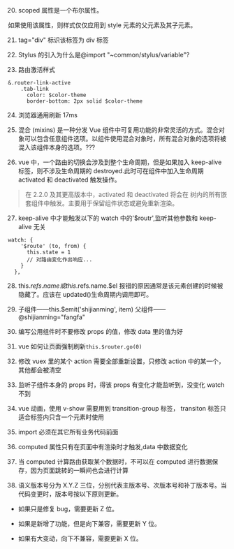 20. scoped 属性是一个布尔属性。

如果使用该属性，则样式仅仅应用到 style 元素的父元素及其子元素。

21. tag="div" 标识该标签为 div 标签

22. Stylus 的引入为什么是@import "~common/stylus/variable"?

23. 路由激活样式

```
&.router-link-active
    .tab-link
      color: $color-theme
      border-bottom: 2px solid $color-theme
```

24. 浏览器通用刷新 17ms

25. 混合 (mixins) 是一种分发 Vue 组件中可复用功能的非常灵活的方式。混合对象可以包含任意组件选项。以组件使用混合对象时，所有混合对象的选项将被混入该组件本身的选项。???

26. vue 中，一个路由的切换会涉及到整个生命周期，但是如果加入 keep-alive 标签，则不涉及生命周期的 destroyed.此时可在组件中加入生命周期 activated 和 deactivated 触发操作。

> 在 2.2.0 及其更高版本中，activated 和 deactivated 将会在 <keep-alive> 树内的所有嵌套组件中触发。主要用于保留组件状态或避免重新渲染。

27. keep-alive 中才能触发以下的 watch 中的'\$routr',监听其他参数和 keep-alive 无关

```
watch: {
    '$route' (to, from) {
      this.state = 1
      // 对路由变化作出响应...
    }
  },
```

28. this.$refs.name 或 this.$refs.name.\$el 报错的原因通常是该元素创建的时候被隐藏了。应该在 updated()生命周期内调用即可。

29. 子组件——this.\$emit('shijianming', item)
    父组件—— @shijianming="fangfa"

30. 编写公用组件时不要修改 props 的值，修改 data 里的值为好

31. vue 如何让页面强制刷新`this.$router.go(0)`

32. 修改 vuex 里的某个 action 需要全部重新设置，只修改 action 中的某一个，其他都会被清空

33. 监听子组件本身的 props 时，得该 props 有变化才能监听到，没变化 watch 不到

34. vue 动画，使用 v-show 需要用到 transition-group 标签， transiton 标签只适合标签内只含一个元素时使用

35. import 必须在其它所有业务代码前面

36. computed 属性只有在页面中有渲染时才触发,data 中数据变化

37. 当 computed 计算路由获取某个数据时，不可以在 computed 进行数据保存，因为页面跳转的一瞬间也会进行计算

38. 语义版本号分为 X.Y.Z 三位，分别代表主版本号、次版本号和补丁版本号。当代码变更时，版本号按以下原则更新。

- 如果只是修复 bug，需要更新 Z 位。

- 如果是新增了功能，但是向下兼容，需要更新 Y 位。

- 如果有大变动，向下不兼容，需要更新 X 位。
